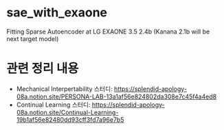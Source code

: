 # sae_with_exaone
Fitting Sparse Autoencoder at LG EXAONE 3.5 2.4b (Kanana 2.1b will be next target model)

# 관련 정리 내용
* Mechanical Interpertability 스터디: https://splendid-apology-08a.notion.site/PERSONA-LAB-13a1af56e824802da308e7c45f4a4ed8
* Continual Learning 스터디: https://splendid-apology-08a.notion.site/Continual-Learning-19b1af56e82480dd93cff3fd7a96e7b5
